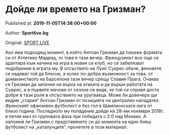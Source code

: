 
# Дойде ли времето на Гризман?

Published at: **2019-11-05T14:38:00+00:00**

Author: **Sportlive.bg**

Original: [SPORT LIVE](https://www.sportlive.bg/worldfootball/spain/dojde-li-vremeto-na-grizman-1403149.html)

Ако има подходящ момент, в който Антоан Гризман да покаже формата си от Атлетико Мадрид, то това е тази вечер. Французинът все още се адаптира към начина на игра в новия си клуб, но се забелязват подобрения в играта му. В отсъствито на Луис Суарес обаче, феновете се надяват той да блесне, а колко по-добра възможност за това, от домакинството на Барселона тази вечер срещу Славия Прага.
Очаква се Гризман да започне на върха на атаката и да върши работата на Суарес, а в първите мачове от сезона се видя, че той се справя доста добре в тази роля в отсъствието на уругваеца. Може би довечера ще видим „стария“ Антоан Гризман от позицията на централен нападател.
Френският офанзивен футболист е без гол в Шампионската лига от близо година. Последното му попадение дойде на 28-ми ноември 2018г. в петия мач от груповата фаза при победата с 2:0 над Монако. А напомня ли Гризман с представянето си до момента на един бивш футболист на „каталунците“, прочетете в този материал.
 
